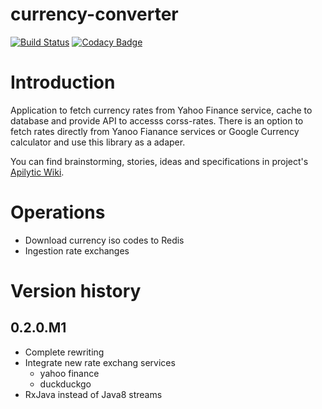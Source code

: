currency-converter
===================

[![Build Status](https://travis-ci.org/Apilytic/currency-converter.svg?branch=less-complex)](https://travis-ci.org/Apilytic/currency-converter)
[![Codacy Badge](https://api.codacy.com/project/badge/Grade/7633098308134afeb2a0a7c15050528f?branch=less-complex)](https://www.codacy.com/app/gogoluxecs/currency-converter?utm_source=github.com&amp;utm_medium=referral&amp;utm_content=apilytic/currency-converter&amp;utm_campaign=Badge_Grade)

# Introduction

Application to fetch currency rates from Yahoo Finance service, cache to database and provide API to accesss corss-rates.
There is an option to fetch rates directly from Yanoo Fianance services or Google Currency calculator and use this library as a adaper.

You can find brainstorming, stories, ideas and specifications in project's [Apilytic Wiki][].

# Operations

* Download currency iso codes to Redis
* Ingestion rate exchanges

# Version history

## 0.2.0.M1

* Complete rewriting
* Integrate new rate exchang services
  * yahoo finance
  * duckduckgo
* RxJava instead of Java8 streams


[Apilytic Wiki]: https://github.com/Apilytic/currency-converter/wiki
